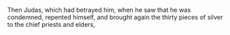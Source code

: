 Then Judas, which had betrayed him, when he saw that he was condemned, repented himself, and brought again the thirty pieces of silver to the chief priests and elders,
